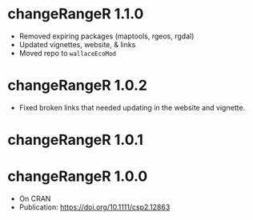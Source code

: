 changeRangeR 1.1.0
=============
- Removed expiring packages (maptools, rgeos, rgdal)
- Updated vignettes, website, & links
- Moved repo to `wallaceEcoMod`

changeRangeR 1.0.2
=============
- Fixed broken links that needed updating in the website and vignette.

changeRangeR 1.0.1
=============

changeRangeR 1.0.0
=============
- On CRAN
- Publication:  https://doi.org/10.1111/csp2.12863
